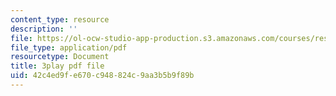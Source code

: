 ```yaml
---
content_type: resource
description: ''
file: https://ol-ocw-studio-app-production.s3.amazonaws.com/courses/res-5-0001-digital-lab-techniques-manual-spring-2007/42c4ed9fe670c948824c9aa3b5b9f89b_a4hLUCX893M.pdf
file_type: application/pdf
resourcetype: Document
title: 3play pdf file
uid: 42c4ed9f-e670-c948-824c-9aa3b5b9f89b
---
```

